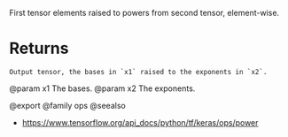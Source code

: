 First tensor elements raised to powers from second tensor, element-wise.

# Returns
    Output tensor, the bases in `x1` raised to the exponents in `x2`.

@param x1 The bases.
@param x2 The exponents.

@export
@family ops
@seealso
+ <https://www.tensorflow.org/api_docs/python/tf/keras/ops/power>
